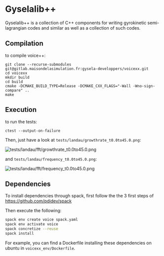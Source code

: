 # Gyselalib++

Gyselalib++ is a collection of C++ components for writing gyrokinetic semi-lagrangian codes and
similar as well as a collection of such codes.

## Compilation

to compile voice++:

```
git clone --recurse-submodules git@gitlab.maisondelasimulation.fr:gysela-developpers/voicexx.git
cd voicexx
mkdir build
cd build
cmake -DCMAKE_BUILD_TYPE=Release -DCMAKE_CXX_FLAGS="-Wall -Wno-sign-compare" ..
make
```

## Execution

to run the tests:
```
ctest --output-on-failure
```

Then, just have a look at `tests/landau/growthrate_t0.0to45.0.png`:

![tests/landau/fft/growthrate_t0.0to45.0.png](https://gitlab.maisondelasimulation.fr/gysela-developpers/voicexx/-/jobs/artifacts/main/raw/build/tests/landau/fft/growthrate_t0.0to45.0.png?job=cmake_tests_Release "Landau damping rate")

and `tests/landau/frequency_t0.0to45.0.png`:

![tests/landau/fft/frequency_t0.0to45.0.png](https://gitlab.maisondelasimulation.fr/gysela-developpers/voicexx/-/jobs/artifacts/main/raw/build/tests/landau/fft/frequency_t0.0to45.0.png?job=cmake_tests_Release "Landau damping frequency")

## Dependencies

To install dependencies through spack, first follow the the 3 first steps of 
https://github.com/pdidev/spack

Then execute the following:
```sh
spack env create voice spack.yaml
spack env activate voice
spack concretize --reuse
spack install
```

For example, you can find a Dockerfile installing these dependencies on ubuntu in 
`voicexx_env/Dockerfile`.
